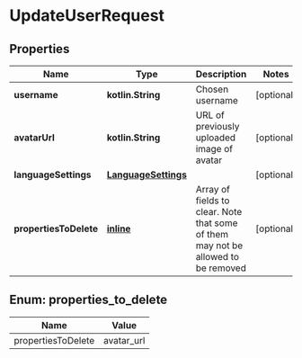 
# UpdateUserRequest

## Properties
| Name | Type | Description | Notes |
| ------------ | ------------- | ------------- | ------------- |
| **username** | **kotlin.String** | Chosen username |  [optional] |
| **avatarUrl** | **kotlin.String** | URL of previously uploaded image of avatar |  [optional] |
| **languageSettings** | [**LanguageSettings**](LanguageSettings.md) |  |  [optional] |
| **propertiesToDelete** | [**inline**](#kotlin.collections.List&lt;PropertiesToDelete&gt;) | Array of fields to clear. Note that some of them may not be allowed to be removed |  [optional] |


<a id="kotlin.collections.List<PropertiesToDelete>"></a>
## Enum: properties_to_delete
| Name | Value |
| ---- | ----- |
| propertiesToDelete | avatar_url |



